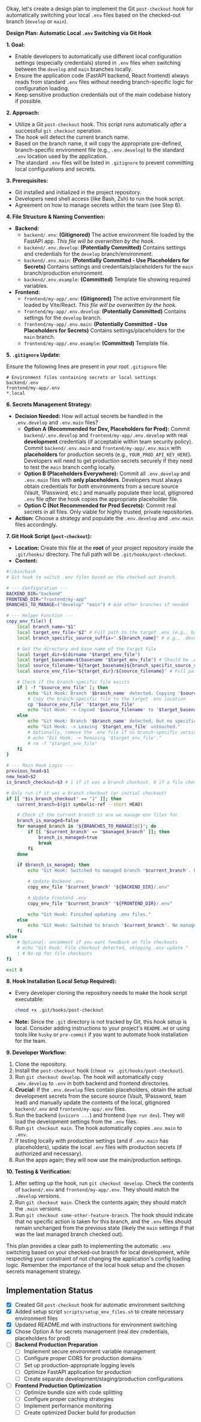 Okay, let's create a design plan to implement the Git `post-checkout` hook for automatically switching your local `.env` files based on the checked-out branch (`develop` or `main`).

**Design Plan: Automatic Local `.env` Switching via Git Hook**

**1. Goal:**

- Enable developers to automatically use different local configuration settings (especially credentials) stored in `.env` files when switching between the `develop` and `main` branches locally.
- Ensure the application code (FastAPI backend, React frontend) always reads from standard `.env` files without needing branch-specific logic for configuration loading.
- Keep sensitive production credentials out of the main codebase history if possible.

**2. Approach:**

- Utilize a Git `post-checkout` hook. This script runs automatically _after_ a successful `git checkout` operation.
- The hook will detect the current branch name.
- Based on the branch name, it will copy the appropriate pre-defined, branch-specific environment file (e.g., `.env.develop`) to the standard `.env` location used by the application.
- The standard `.env` files will be listed in `.gitignore` to prevent committing local configurations and secrets.

**3. Prerequisites:**

- Git installed and initialized in the project repository.
- Developers need shell access (like Bash, Zsh) to run the hook script.
- Agreement on how to manage secrets within the team (see Step 6).

**4. File Structure & Naming Convention:**

- **Backend:**
  - `backend/.env`: **(Gitignored)** The active environment file loaded by the FastAPI app. _This file will be overwritten by the hook._
  - `backend/.env.develop`: **(Potentially Committed)** Contains settings and credentials for the `develop` branch/environment.
  - `backend/.env.main`: **(Potentially Committed - Use Placeholders for Secrets)** Contains settings and credentials/placeholders for the `main` branch/production environment.
  - `backend/.env.example`: **(Committed)** Template file showing required variables.
- **Frontend:**
  - `frontend/my-app/.env`: **(Gitignored)** The active environment file loaded by Vite/React. _This file will be overwritten by the hook._
  - `frontend/my-app/.env.develop`: **(Potentially Committed)** Contains settings for the `develop` branch.
  - `frontend/my-app/.env.main`: **(Potentially Committed - Use Placeholders for Secrets)** Contains settings/placeholders for the `main` branch.
  - `frontend/my-app/.env.example`: **(Committed)** Template file.

**5. `.gitignore` Update:**

Ensure the following lines are present in your root `.gitignore` file:

```gitignore
# Environment files containing secrets or local settings
backend/.env
frontend/my-app/.env
*.local
```

**6. Secrets Management Strategy:**

- **Decision Needed:** How will actual secrets be handled in the `.env.develop` and `.env.main` files?
  - **Option A (Recommended for Dev, Placeholders for Prod):** Commit `backend/.env.develop` and `frontend/my-app/.env.develop` with real **development** credentials (if acceptable within team security policy). Commit `backend/.env.main` and `frontend/my-app/.env.main` with **placeholders** for production secrets (e.g., `YOUR_PROD_API_KEY_HERE`). Developers will need to get production secrets securely if they need to test the `main` branch config locally.
  - **Option B (Placeholders Everywhere):** Commit all `.env.develop` and `.env.main` files with **only placeholders**. Developers must always obtain credentials for _both_ environments from a secure source (Vault, 1Password, etc.) and manually populate their local, gitignored `.env` file _after_ the hook copies the appropriate placeholder file.
  - **Option C (Not Recommended for Prod Secrets):** Commit real secrets in all files. Only viable for highly trusted, private repositories.
- **Action:** Choose a strategy and populate the `.env.develop` and `.env.main` files accordingly.

**7. Git Hook Script (`post-checkout`):**

- **Location:** Create this file at the **root** of your project repository inside the `.git/hooks/` directory. The full path will be `.git/hooks/post-checkout`.
- **Content:**

```bash
#!/bin/bash
# Git hook to switch .env files based on the checked-out branch.

# --- Configuration ---
BACKEND_DIR="backend"
FRONTEND_DIR="frontend/my-app"
BRANCHES_TO_MANAGE=("develop" "main") # Add other branches if needed

# --- Helper Function ---
copy_env_file() {
    local branch_name="$1"
    local target_env_file="$2" # Full path to the target .env (e.g., backend/.env)
    local branch_specific_source_suffix=".${branch_name}" # e.g., .develop

    # Get the directory and base name of the target file
    local target_dir=$(dirname "$target_env_file")
    local target_basename=$(basename "$target_env_file") # Should be .env
    local source_filename="${target_basename}${branch_specific_source_suffix}" # e.g., .env.develop
    local source_env_file="${target_dir}/${source_filename}" # Full path to source

    # Check if the branch-specific file exists
    if [ -f "$source_env_file" ]; then
        echo "Git Hook: Branch '$branch_name' detected. Copying '$source_env_file' to '$target_env_file'..."
        # Copy the branch-specific file to the target .env location
        cp "$source_env_file" "$target_env_file"
        echo "Git Hook: -> Copied '$source_filename' to '$target_basename'."
    else
        echo "Git Hook: Branch '$branch_name' detected, but no specific file found at '$source_env_file'."
        echo "Git Hook: -> Leaving '$target_env_file' untouched."
        # Optionally, remove the .env file if no branch-specific version exists:
        # echo "Git Hook: -> Removing '$target_env_file'."
        # rm -f "$target_env_file"
    fi
}

# --- Main Hook Logic ---
previous_head=$1
new_head=$2
is_branch_checkout=$3 # 1 if it was a branch checkout, 0 if a file checkout

# Only run if it was a branch checkout (or initial checkout)
if [[ "$is_branch_checkout" == "1" ]]; then
    current_branch=$(git symbolic-ref --short HEAD)

    # Check if the current branch is one we manage env files for
    branch_is_managed=false
    for managed_branch in "${BRANCHES_TO_MANAGE[@]}"; do
        if [[ "$current_branch" == "$managed_branch" ]]; then
            branch_is_managed=true
            break
        fi
    done

    if $branch_is_managed; then
        echo "Git Hook: Switched to managed branch '$current_branch'. Updating .env files..."

        # Update Backend .env
        copy_env_file "$current_branch" "${BACKEND_DIR}/.env"

        # Update Frontend .env
        copy_env_file "$current_branch" "${FRONTEND_DIR}/.env"

        echo "Git Hook: Finished updating .env files."
    else
        echo "Git Hook: Switched to branch '$current_branch'. No managed .env actions defined for this branch."
    fi
else
    # Optional: uncomment if you want feedback on file checkouts
    # echo "Git Hook: File checkout detected, skipping .env update."
    : # No-op for file checkouts
fi

exit 0
```

**8. Hook Installation (Local Setup Required):**

- Every developer cloning the repository needs to make the hook script executable:
  ```bash
  chmod +x .git/hooks/post-checkout
  ```
- **Note:** Since the `.git` directory is not tracked by Git, this hook setup is local. Consider adding instructions to your project's `README.md` or using tools like `husky` or `pre-commit` if you want to automate hook installation for the team.

**9. Developer Workflow:**

1.  Clone the repository.
2.  Install the `post-checkout` hook (`chmod +x .git/hooks/post-checkout`).
3.  Run `git checkout develop`. The hook will automatically copy `.env.develop` to `.env` in both backend and frontend directories.
4.  **Crucial:** If the `.env.develop` files contain placeholders, obtain the actual development secrets from the secure source (Vault, 1Password, team lead) and manually update the contents of the local, gitignored `backend/.env` and `frontend/my-app/.env` files.
5.  Run the backend (`uvicorn ...`) and frontend (`npm run dev`). They will load the development settings from the `.env` files.
6.  Run `git checkout main`. The hook automatically copies `.env.main` to `.env`.
7.  If testing locally with production settings (and if `.env.main` has placeholders), update the local `.env` files with production secrets (if authorized and necessary).
8.  Run the apps again; they will now use the main/production settings.

**10. Testing & Verification:**

1.  After setting up the hook, run `git checkout develop`. Check the contents of `backend/.env` and `frontend/my-app/.env`. They should match the `.develop` versions.
2.  Run `git checkout main`. Check the contents again; they should match the `.main` versions.
3.  Run `git checkout some-other-feature-branch`. The hook should indicate that no specific action is taken for this branch, and the `.env` files should remain unchanged from the previous state (likely the `main` settings if that was the last managed branch checked out).

This plan provides a clear path to implementing the automatic `.env` switching based on your checked-out branch for local development, while respecting your constraint of not changing the application's config loading logic. Remember the importance of the local hook setup and the chosen secrets management strategy.

## Implementation Status

- [x] Created Git `post-checkout` hook for automatic environment switching
- [x] Added setup script `scripts/setup_env_files.sh` to create necessary environment files
- [x] Updated README.md with instructions for environment switching
- [x] Chose Option A for secrets management (real dev credentials, placeholders for prod)
- [ ] **Backend Production Preparation**
  - [ ] Implement secure environment variable management
  - [ ] Configure proper CORS for production domains
  - [ ] Set up production-appropriate logging levels
  - [ ] Optimize FastAPI application for production
  - [ ] Create separate development/staging/production configurations
- [ ] **Frontend Production Optimization**
  - [ ] Optimize bundle size with code splitting
  - [ ] Configure proper caching strategies
  - [ ] Implement performance monitoring
  - [ ] Create optimized Docker build for production
